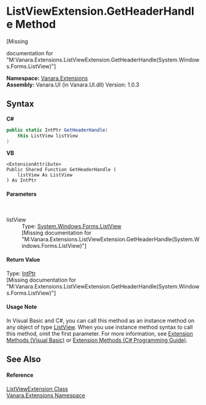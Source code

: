 # ListViewExtension.GetHeaderHandle Method 
 

\[Missing <summary> documentation for "M:Vanara.Extensions.ListViewExtension.GetHeaderHandle(System.Windows.Forms.ListView)"\]

**Namespace:**&nbsp;<a href="9abe54ff-18ce-e333-beed-30e855655381">Vanara.Extensions</a><br />**Assembly:**&nbsp;Vanara.UI (in Vanara.UI.dll) Version: 1.0.3

## Syntax

**C#**<br />
``` C#
public static IntPtr GetHeaderHandle(
	this ListView listView
)
```

**VB**<br />
``` VB
<ExtensionAttribute>
Public Shared Function GetHeaderHandle ( 
	listView As ListView
) As IntPtr
```


#### Parameters
&nbsp;<dl><dt>listView</dt><dd>Type: <a href="http://msdn2.microsoft.com/en-us/library/s2edxtd5" target="_blank">System.Windows.Forms.ListView</a><br />\[Missing <param name="listView"/> documentation for "M:Vanara.Extensions.ListViewExtension.GetHeaderHandle(System.Windows.Forms.ListView)"\]</dd></dl>

#### Return Value
Type: <a href="http://msdn2.microsoft.com/en-us/library/5he14kz8" target="_blank">IntPtr</a><br />\[Missing <returns> documentation for "M:Vanara.Extensions.ListViewExtension.GetHeaderHandle(System.Windows.Forms.ListView)"\]

#### Usage Note
In Visual Basic and C#, you can call this method as an instance method on any object of type <a href="http://msdn2.microsoft.com/en-us/library/s2edxtd5" target="_blank">ListView</a>. When you use instance method syntax to call this method, omit the first parameter. For more information, see <a href="http://msdn.microsoft.com/en-us/library/bb384936.aspx">Extension Methods (Visual Basic)</a> or <a href="http://msdn.microsoft.com/en-us/library/bb383977.aspx">Extension Methods (C# Programming Guide)</a>.

## See Also


#### Reference
<a href="3e5258c0-2fc2-fa30-46e7-ec6ea45b218a">ListViewExtension Class</a><br /><a href="9abe54ff-18ce-e333-beed-30e855655381">Vanara.Extensions Namespace</a><br />